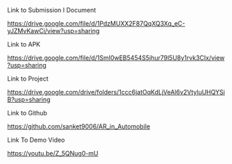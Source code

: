 Link to Submission I Document

https://drive.google.com/file/d/1PdzMUXX2F87QqXQ3Xq_eC-yJZMvKawCi/view?usp=sharing

Link to APK

https://drive.google.com/file/d/1SmI0wEB5454S5jhur79l5U8y1rvk3CIx/view?usp=sharing

Link to Project

https://drive.google.com/drive/folders/1ccc6jatOqKdLjVeAl6v2VtyluUHQYSiB?usp=sharing

Link to Github

https://github.com/sanket9006/AR_in_Automobile

Link To Demo Video

https://youtu.be/Z_5QNug0-mU
